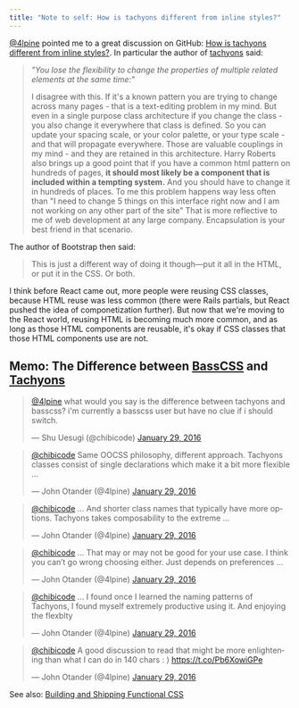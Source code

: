 ```yaml
---
title: "Note to self: How is tachyons different from inline styles?"
---
```


[@4lpine](https://twitter.com/4lpine) pointed me to a great discussion on GitHub: [How is tachyons different from inline styles?](https://github.com/tachyons-css/tachyons/issues/12#issuecomment-59828967). In particular the author of [tachyons](http://tachyons.io/) said:

> *"You lose the flexibility to change the properties of multiple related elements at the same time:"*
>
> I disagree with this. If it's a known pattern you are trying to change across many pages - that is a text-editing problem in my mind. But even in a single purpose class architecture if you change the class - you also change it everywhere that class is defined. So you can update your spacing scale, or your color palette, or your type scale - and that will propagate everywhere. Those are valuable couplings in my mind - and they are retained in this architecture. Harry Roberts also brings up a good point that if you have a common html pattern on hundreds of pages, **it should most likely be a component that is included within a tempting system.** And you should have to change it in hundreds of places. To me this problem happens way less often than "I need to change 5 things on this interface right now and I am not working on any other part of the site" That is more reflective to me of web development at any large company. Encapsulation is your best friend in that scenario.

The author of Bootstrap then said:

> This is just a different way of doing it though—put it all in the HTML, or put it in the CSS. Or both.

I think before React came out, more people were reusing CSS classes, because HTML reuse was less common (there were Rails partials, but React pushed the idea of componetization further). But now that we're moving to the React world, reusing HTML is becoming much more common, and as long as those HTML components are reusable, it's okay if CSS classes that those HTML components use are not.

## Memo: The Difference between [BassCSS](http://basscss.com/) and [Tachyons](http://tachyons.io/)

<blockquote class="twitter-tweet" lang="en"><p lang="en" dir="ltr"><a href="https://twitter.com/4lpine">@4lpine</a> what would you say is the difference between tachyons and basscss? i&#39;m currently a basscss user but have no clue if i should switch.</p>&mdash; Shu Uesugi (@chibicode) <a href="https://twitter.com/chibicode/status/693146325735464960">January 29, 2016</a></blockquote>

<blockquote class="twitter-tweet" data-conversation="none" lang="en"><p lang="en" dir="ltr"><a href="https://twitter.com/chibicode">@chibicode</a> Same OOCSS philosophy, different approach. Tachyons classes consist of single declarations which make it a bit more flexible …</p>&mdash; John Otander (@4lpine) <a href="https://twitter.com/4lpine/status/693148779483009024">January 29, 2016</a></blockquote>

<blockquote class="twitter-tweet" data-conversation="none" lang="en"><p lang="en" dir="ltr"><a href="https://twitter.com/chibicode">@chibicode</a> … And shorter class names that typically have more options. Tachyons takes composability to the extreme …</p>&mdash; John Otander (@4lpine) <a href="https://twitter.com/4lpine/status/693149073017180161">January 29, 2016</a></blockquote>

<blockquote class="twitter-tweet" data-conversation="none" lang="en"><p lang="en" dir="ltr"><a href="https://twitter.com/chibicode">@chibicode</a> … That may or may not be good for your use case. I think you can’t go wrong choosing either. Just depends on preferences …</p>&mdash; John Otander (@4lpine) <a href="https://twitter.com/4lpine/status/693149256660561920">January 29, 2016</a></blockquote>

<blockquote class="twitter-tweet" data-conversation="none" lang="en"><p lang="en" dir="ltr"><a href="https://twitter.com/chibicode">@chibicode</a> … I found once I learned the naming patterns of Tachyons, I found myself extremely productive using it. And enjoying the flexblty</p>&mdash; John Otander (@4lpine) <a href="https://twitter.com/4lpine/status/693149650568634368">January 29, 2016</a></blockquote>

<blockquote class="twitter-tweet" data-conversation="none" data-cards="hidden" lang="en"><p lang="en" dir="ltr"><a href="https://twitter.com/chibicode">@chibicode</a> A good discussion to read that might be more enlightening than what I can do in 140 chars : )&#10;&#10;<a href="https://t.co/Pb6XowiGPe">https://t.co/Pb6XowiGPe</a></p>&mdash; John Otander (@4lpine) <a href="https://twitter.com/4lpine/status/693149922095312896">January 29, 2016</a></blockquote>

See also: [Building and Shipping Functional CSS](https://blog.colepeters.com/building-and-shipping-functional-css/)
